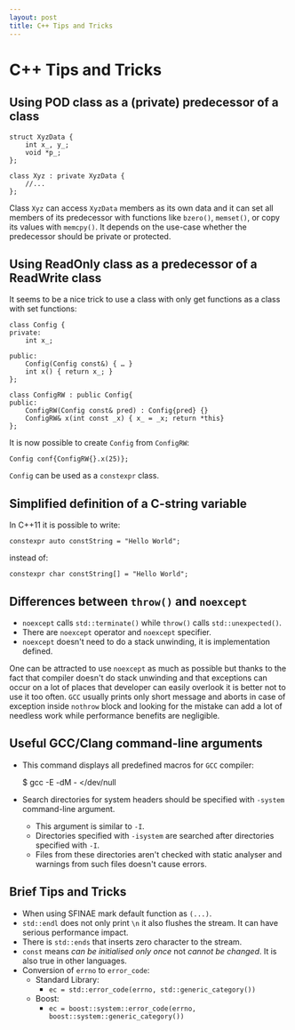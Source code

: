```yaml
---
layout: post
title: C++ Tips and Tricks
---
```



C++ Tips and Tricks
==================

Using POD class as a (private) predecessor of a class
-----------------------------------------------------

    struct XyzData {
        int x_, y_;
        void *p_;
    };

    class Xyz : private XyzData {
        //...
    };

Class `Xyz` can access `XyzData` members as its own data and it can set all members of its predecessor with functions like `bzero()`, `memset()`, or copy its values with `memcpy()`.
It depends on the use-case whether the predecessor should be private or protected.


Using ReadOnly class as a predecessor of a ReadWrite class
----------------------------------------------------------

It seems to be a nice trick to use a class with only get functions as a class with set functions:

    class Config {
    private:
        int x_;

    public:
        Config(Config const&) { … }
        int x() { return x_; }
    };

    class ConfigRW : public Config{
    public:
        ConfigRW(Config const& pred) : Config{pred} {}
        ConfigRW& x(int const _x) { x_ = _x; return *this}
    };

It is now possible to create `Config` from `ConfigRW`:

    Config conf{ConfigRW{}.x(25)};

`Config` can be used as a `constexpr` class.

Simplified definition of a C-string variable
--------------------------------------------

In C++11 it is possible to write:

    constexpr auto constString = "Hello World";

instead of:


    constexpr char constString[] = "Hello World";


Differences between `throw()` and `noexcept`
-------------------------------------------

* `noexcept` calls `std::terminate()` while `throw()` calls `std::unexpected()`.
* There are `noexcept` operator and `noexcept` specifier.
* `noexcept` doesn't need to do a stack unwinding, it is implementation defined.

One can be attracted to use `noexcept` as much as possible but thanks to the fact that compiler doesn't do stack unwinding and that exceptions can occur on a lot of places that developer can easily overlook it is better not to use it too often.
`GCC` usually prints only short message and aborts in case of exception inside `nothrow` block and looking for the mistake can add a lot of needless work while performance benefits are negligible.


Useful GCC/Clang command-line arguments
---------------------------

* This command displays all predefined macros for `GCC` compiler:

    $ gcc -E -dM - </dev/null

* Search directories for system headers should be specified with `-system` command-line argument.
  * This argument is similar to `-I`.
  * Directories specified with `-isystem` are searched after directories specified with `-I`.
  * Files from these directories aren't checked with static analyser and warnings from such files doesn't cause errors.

Brief Tips and Tricks
---------------------

* When using SFINAE mark default function as `(...)`.
* `std::endl` does not only print `\n` it also flushes the stream. It can have serious performance impact.
* There is `std::ends` that inserts zero character to the stream.
* `const` means *can be initialised only once* not *cannot be changed*. It is also true in other languages.
* Conversion of `errno` to `error_code`:
  * Standard Library:
    * `ec = std::error_code(errno, std::generic_category())`
  * Boost:
    * `ec = boost::system::error_code(errno, boost::system::generic_category())`
